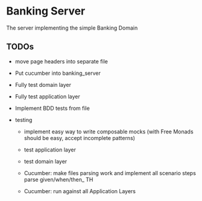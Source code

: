 # Banking Server
The server implementing the simple Banking Domain

## TODOs
- move page headers into separate file
- Put cucumber into banking_server
- Fully test domain layer
- Fully test application layer
- Implement BDD tests from file

- testing
  - implement easy way to write composable mocks (with Free Monads should be easy, accept incomplete patterns)
  - test application layer
  - test domain layer
  
  - Cucumber: make files parsing work and implement all scenario steps parse given/when/then_ TH
  - Cucumber: run against all Application Layers
